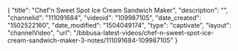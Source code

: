 {
    "title": "Chef'n Sweet Spot Ice Cream Sandwich Maker",
    "description": "",
    "channelid": "111091684",
    "videoid": "109987105",
    "date_created": "1502522160",
    "date_modified": "1504049174",
    "type": "captivate",
    "layout": "channelVideo",
    "url": "\/bbbusa-latest-videos\/chef-n-sweet-spot-ice-cream-sandwich-maker-3-notes\/111091684-109987105"
}
